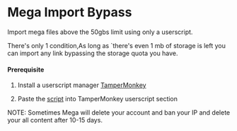 # Mega Import Bypass


Import mega files above the 50gbs limit using only a userscript.
 
There's only 1 condition,As long as `there's even 1 mb of storage is left you can import any link bypassing the storage quota you have.

#### Prerequisite

1. Install a userscript manager [TamperMonkey](https://addons.mozilla.org/en-US/firefox/addon/tampermonkey/)

2. Paste the [script](/script.txt) into TamperMonkey userscript section




NOTE: Sometimes Mega will delete your account and ban your IP and delete your all content after 10-15 days.
